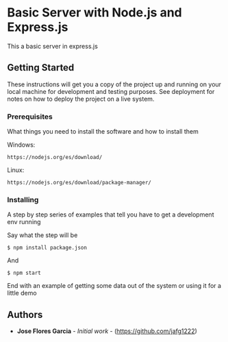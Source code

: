 # Basic Server with Node.js and Express.js

This a basic server in express.js

## Getting Started

These instructions will get you a copy of the project up and running on your local machine for development and testing purposes. See deployment for notes on how to deploy the project on a live system.

### Prerequisites

What things you need to install the software and how to install them

Windows:

```
https://nodejs.org/es/download/
```
Linux:

```
https://nodejs.org/es/download/package-manager/
```

### Installing

A step by step series of examples that tell you have to get a development env running

Say what the step will be

```
$ npm install package.json
```

And 

```
$ npm start
```

End with an example of getting some data out of the system or using it for a little demo


## Authors

* **Jose Flores Garcia** - *Initial work* - (https://github.com/jafg1222)
